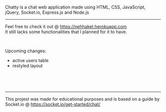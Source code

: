 Chatty is a chat web application made using HTML, CSS, JavaScript, jQuery, Socket.io, Express.js and Node.js

---
Feel free to check it out @ https://nehhaket.herokuapp.com  
It still lacks some functionalities that I planned for it to have.  

&nbsp;

Upcoming changes:  
- active users table
- restyled layout

&nbsp;

&nbsp;

---
This projest was made for educational purposes and is based on a guide by Socket.io @ https://socket.io/get-started/chat/
